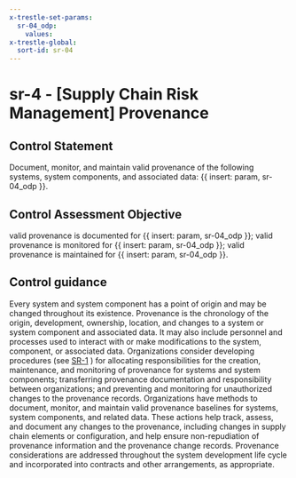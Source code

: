 ```yaml
---
x-trestle-set-params:
  sr-04_odp:
    values:
x-trestle-global:
  sort-id: sr-04
---
```


# sr-4 - \[Supply Chain Risk Management\] Provenance

## Control Statement

Document, monitor, and maintain valid provenance of the following systems, system components, and associated data: {{ insert: param, sr-04_odp }}.

## Control Assessment Objective

valid provenance is documented for {{ insert: param, sr-04_odp }};
valid provenance is monitored for {{ insert: param, sr-04_odp }};
valid provenance is maintained for {{ insert: param, sr-04_odp }}.

## Control guidance

Every system and system component has a point of origin and may be changed throughout its existence. Provenance is the chronology of the origin, development, ownership, location, and changes to a system or system component and associated data. It may also include personnel and processes used to interact with or make modifications to the system, component, or associated data. Organizations consider developing procedures (see [SR-1](#sr-1) ) for allocating responsibilities for the creation, maintenance, and monitoring of provenance for systems and system components; transferring provenance documentation and responsibility between organizations; and preventing and monitoring for unauthorized changes to the provenance records. Organizations have methods to document, monitor, and maintain valid provenance baselines for systems, system components, and related data. These actions help track, assess, and document any changes to the provenance, including changes in supply chain elements or configuration, and help ensure non-repudiation of provenance information and the provenance change records. Provenance considerations are addressed throughout the system development life cycle and incorporated into contracts and other arrangements, as appropriate.
